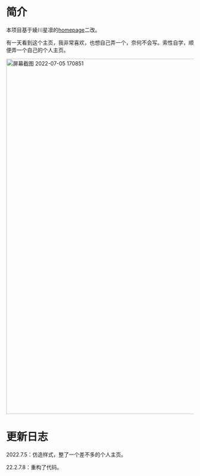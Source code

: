 # 简介
本项目基于綾川星凛的[homepage](https://github.com/AyagawaSeirin/homepage)二改。

有一天看到这个主页，我非常喜欢，也想自己弄一个，奈何不会写。索性自学，顺便弄一个自己的个人主页。

<img width="953" alt="屏幕截图 2022-07-05 170851" src="https://user-images.githubusercontent.com/68531942/177299896-286ce5ac-7549-468b-a818-50ac285fa0ee.png">


# 更新日志

2022.7.5：仿造样式，整了一个差不多的个人主页。

22.2.7.8：重构了代码。
